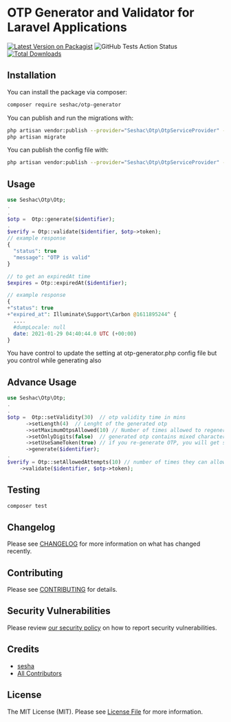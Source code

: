 # OTP Generator and Validator for Laravel Applications


[![Latest Version on Packagist](https://img.shields.io/packagist/v/seshac/otp-generator.svg?style=flat-square)](https://packagist.org/packages/seshac/otp-generator)
![GitHub Tests Action Status](https://github.com/seshac/otp-generator/workflows/Tests/badge.svg)
[![Total Downloads](https://img.shields.io/packagist/dt/seshac/otp-generator.svg??style=flat-square)](https://packagist.org/packages/seshac/laravel-shiprocket-api)

## Installation

You can install the package via composer:

```bash
composer require seshac/otp-generator
```

You can publish and run the migrations with:

```bash
php artisan vendor:publish --provider="Seshac\Otp\OtpServiceProvider" --tag="migrations"
php artisan migrate
```

You can publish the config file with:

```bash
php artisan vendor:publish --provider="Seshac\Otp\OtpServiceProvider" --tag="config"
```

## Usage

```php
use Seshac\Otp\Otp;
.
.
$otp =  Otp::generate($identifier);
.
$verify = Otp::validate($identifier, $otp->token);
// example response
{
  "status": true
  "message": "OTP is valid"
}

// to get an expiredAt time
$expires = Otp::expiredAt($identifier);

// example response 
{
+"status": true
+"expired_at": Illuminate\Support\Carbon @1611895244^ {
  ....
  #dumpLocale: null
  date: 2021-01-29 04:40:44.0 UTC (+00:00)
}

```

You have control to update the setting at otp-generator.php config file but you control while generating also

## Advance Usage

```php
use Seshac\Otp\Otp;
.
.
$otp =  Otp::setValidity(30)  // otp validity time in mins
      ->setLength(4)  // Lenght of the generated otp
      ->setMaximumOtpsAllowed(10) // Number of times allowed to regenerate otps
      ->setOnlyDigits(false)  // generated otp contains mixed characters ex:ad2312
      ->setUseSameToken(true) // if you re-generate OTP, you will get same token
      ->generate($identifier);
.
$verify = Otp::setAllowedAttempts(10) // number of times they can allow to attempt with wrong token
    ->validate($identifier, $otp->token);

```

## Testing

```bash
composer test
```

## Changelog

Please see [CHANGELOG](CHANGELOG.md) for more information on what has changed recently.

## Contributing

Please see [CONTRIBUTING](.github/CONTRIBUTING.md) for details.

## Security Vulnerabilities

Please review [our security policy](../../security/policy) on how to report security vulnerabilities.

## Credits

-   [sesha](https://github.com/seshac)
-   [All Contributors](../../contributors)

## License

The MIT License (MIT). Please see [License File](LICENSE.md) for more information.
